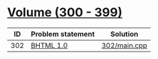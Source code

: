 # [Volume (300 - 399)](http://acm.sgu.ru/problemset.php?contest=0&volume=3)



| ID  | Problem statement                                                | Solution                     |
|-----|------------------------------------------------------------------|------------------------------|
| 302 | [BHTML 1.0](http://acm.sgu.ru/problem.php?contest=0&problem=302) | [302/main.cpp](302/main.cpp) |

